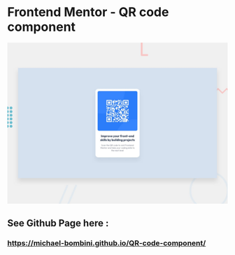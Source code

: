# Frontend Mentor - QR code component

![Design preview for the QR code component coding challenge](./design/desktop-preview.jpg)

## See Github Page here :

### https://michael-bombini.github.io/QR-code-component/


